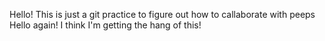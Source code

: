 Hello! This is just a git practice to figure out how to callaborate with peeps
Hello again! I think I'm getting the hang of this!
